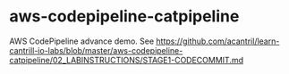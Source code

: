 # aws-codepipeline-catpipeline
AWS CodePipeline advance demo. See https://github.com/acantril/learn-cantrill-io-labs/blob/master/aws-codepipeline-catpipeline/02_LABINSTRUCTIONS/STAGE1-CODECOMMIT.md
